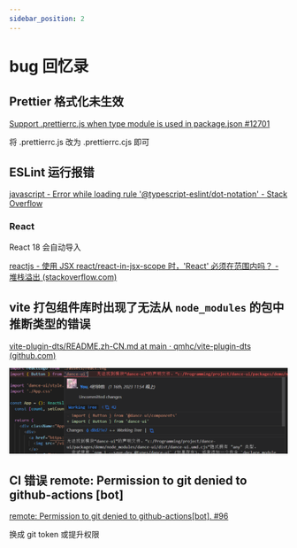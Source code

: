 ```yaml
---
sidebar_position: 2
---
```


# bug 回忆录

## Prettier 格式化未生效

[Support .prettierrc.js when type module is used in package.json #12701](https://github.com/prettier/prettier/issues/12701)

将 .prettierrc.js 改为 .prettierrc.cjs 即可

## ESLint 运行报错

[javascript - Error while loading rule &#39;@typescript-eslint/dot-notation&#39; - Stack Overflow](https://stackoverflow.com/questions/64116378/error-while-loading-rule-typescript-eslint-dot-notation)

### React

React 18 会自动导入

[reactjs - 使用 JSX react/react-in-jsx-scope 时，&#39;React&#39; 必须在范围内吗？ - 堆栈溢出 (stackoverflow.com)](https://stackoverflow.com/questions/42640636/react-must-be-in-scope-when-using-jsx-react-react-in-jsx-scope)

## vite 打包组件库时出现了无法从 `node_modules` 的包中推断类型的错误

[vite-plugin-dts/README.zh-CN.md at main · qmhc/vite-plugin-dts (github.com)](https://github.com/qmhc/vite-plugin-dts/blob/main/README.zh-CN.md#%E6%89%93%E5%8C%85%E6%97%B6%E5%87%BA%E7%8E%B0%E4%BA%86%E6%97%A0%E6%B3%95%E4%BB%8E-node_modules-%E7%9A%84%E5%8C%85%E4%B8%AD%E6%8E%A8%E6%96%AD%E7%B1%BB%E5%9E%8B%E7%9A%84%E9%94%99%E8%AF%AF)

![1673884476806](assets/debug/1673884476806.png)

## CI 错误 remote: Permission to git denied to github-actions [bot]

[remote: Permission to git denied to github-actions[bot]. #96](https://github.com/ad-m/github-push-action/issues/96)

换成 git token 或提升权限
